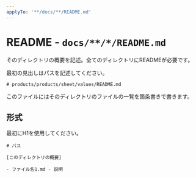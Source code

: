 ```yaml
---
applyTo: '**/docs/**/README.md'
---
```


# README - `docs/**/*/README.md`

そのディレクトリの概要を記述。全てのディレクトリにREADMEが必要です。

最初の見出しはパスを記述してください。

```
# products/products/sheet/values/README.md
```

このファイルにはそのディレクトリのファイルの一覧を箇条書きで書きます。

## 形式

最初にH1を使用してください。

```
# パス

[このディレクトリの概要]

- ファイル名1.md - 説明
```
